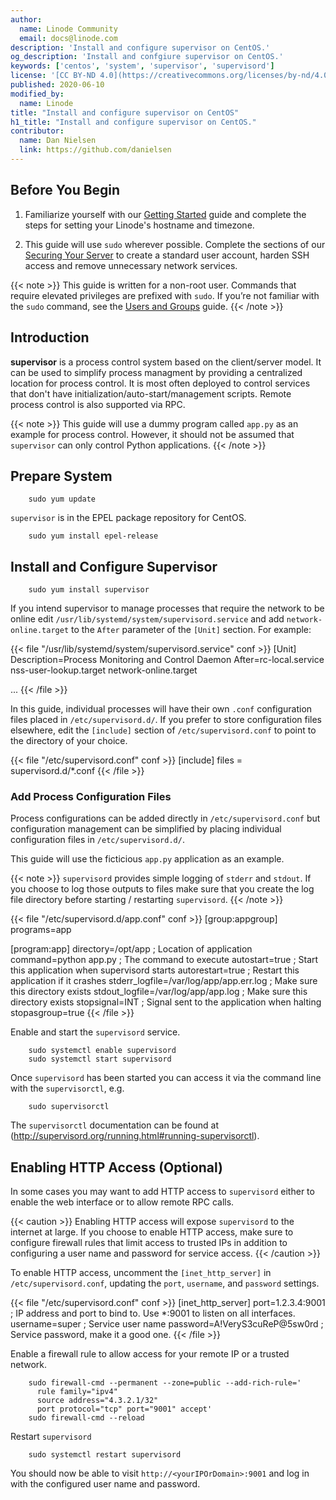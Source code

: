 ```yaml
---
author:
  name: Linode Community
  email: docs@linode.com
description: 'Install and configure supervisor on CentOS.'
og_description: 'Install and confgiure supervisor on CentOS.'
keywords: ['centos', 'system', 'supervisor', 'supervisord']
license: '[CC BY-ND 4.0](https://creativecommons.org/licenses/by-nd/4.0)'
published: 2020-06-10
modified_by:
  name: Linode
title: "Install and configure supervisor on CentOS"
h1_title: "Install and configure supervisor on CentOS."
contributor:
  name: Dan Nielsen
  link: https://github.com/danielsen
---
```


## Before You Begin

1.  Familiarize yourself with our [Getting Started](/docs/getting-started/) guide and complete the steps for setting your Linode's hostname and timezone.

2.  This guide will use `sudo` wherever possible. Complete the sections of our [Securing Your Server](/docs/security/securing-your-server/) to create a standard user account, harden SSH access and remove unnecessary network services.


<!-- Include one of the following notes if appropriate. --->

{{< note >}}
This guide is written for a non-root user. Commands that require elevated privileges are prefixed with `sudo`. If you’re not familiar with the `sudo` command, see the [Users and Groups](/docs/tools-reference/linux-users-and-groups/) guide.
{{< /note >}}

## Introduction

**supervisor** is a process control system based on the client/server model. It can be used to simplify process managment
by providing a centralized location for process control. It is most often deployed to control services that don't have
initialization/auto-start/management scripts. Remote process control is also supported via RPC.

{{< note >}}
This guide will use a dummy program called `app.py` as an example for process control. However, it should not be assumed
that `supervisor` can only control Python applications.
{{< /note >}}

## Prepare System

        sudo yum update

`supervisor` is in the EPEL package repository for CentOS.

        sudo yum install epel-release

## Install and Configure Supervisor

        sudo yum install supervisor

If you intend supervisor to manage processes that require the network to be online edit `/usr/lib/systemd/system/supervisord.service` and add `network-online.target` to the `After` parameter of the `[Unit]` section. For example:

{{< file "/usr/lib/systemd/system/supervisord.service" conf >}}
[Unit]
Description=Process Monitoring and Control Daemon
After=rc-local.service nss-user-lookup.target network-online.target

...
{{< /file >}}

In this guide, individual processes will have their own `.conf` configuration files placed in `/etc/supervisord.d/`. If you
prefer to store configuration files elsewhere, edit the `[include]` section of `/etc/supervisord.conf` to point to the
directory of your choice.

{{< file "/etc/supervisord.conf" conf >}}
[include]
files = supervisord.d/*.conf
{{< /file >}}

### Add Process Configuration Files

Process configurations can be added directly in `/etc/supervisord.conf` but configuration management can be simplified
by placing individual configuration files in `/etc/supervisord.d/`.

This guide will use the ficticious `app.py` application as an example.

{{< note >}}
`supervisord` provides simple logging of `stderr` and `stdout`. If you choose to log those outputs to files make sure
that you create the log file directory before starting / restarting `supervisord`.
{{< /note >}}

{{< file "/etc/supervisord.d/app.conf" conf >}}
[group:appgroup]
programs=app

[program:app]
directory=/opt/app                       ; Location of application
command=python app.py                    ; The command to execute
autostart=true                           ; Start this application when supervisord starts
autorestart=true                         ; Restart this application if it crashes
stderr_logfile=/var/log/app/app.err.log  ; Make sure this directory exists
stdout_logfile=/var/log/app/app.log      ; Make sure this directory exists
stopsignal=INT                           ; Signal sent to the application when halting
stopasgroup=true
{{< /file >}}

Enable and start the `supervisord` service.

        sudo systemctl enable supervisord
        sudo systemctl start supervisord

Once `supervisord` has been started you can access it via the command line with the `supervisorctl`, e.g.

        sudo supervisorctl

The `supervisorctl` documentation can be found at (http://supervisord.org/running.html#running-supervisorctl).

## Enabling HTTP Access (Optional)

In some cases you may want to add HTTP access to `supervisord` either to enable the web interface or to allow remote
RPC calls.

{{< caution >}}
Enabling HTTP access will expose `supervisord` to the internet at large. If you choose to enable HTTP access, make
sure to configure firewall rules that limit access to trusted IPs in addition to configuring a user name and password
for service access.
{{< /caution >}}

To enable HTTP access, uncomment the `[inet_http_server]` in `/etc/supervisord.conf`, updating the `port`, `username`,
and `password` settings.

{{< file "/etc/supervisord.conf" conf >}}
[inet_http_server]
port=1.2.3.4:9001              ; IP address and port to bind to. Use *:9001 to listen on all interfaces.
username=super                 ; Service user name
password=A!VeryS3cuReP@5sw0rd  ; Service password, make it a good one.
{{< /file >}}

Enable a firewall rule to allow access for your remote IP or a trusted network.

        sudo firewall-cmd --permanent --zone=public --add-rich-rule='
          rule family="ipv4"
          source address="4.3.2.1/32"
          port protocol="tcp" port="9001" accept'
        sudo firewall-cmd --reload

Restart `supervisord`

        sudo systemctl restart supervisord

You should now be able to visit `http://<yourIPOrDomain>:9001` and log in with the configured user name and password.